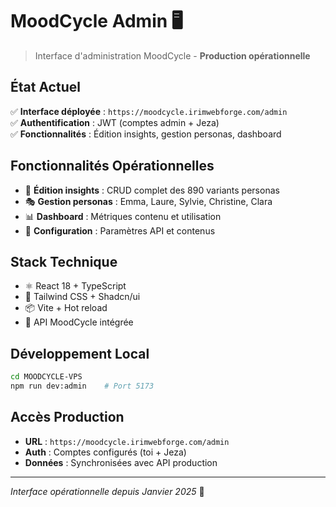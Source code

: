 # MoodCycle Admin 🖥️

> Interface d'administration MoodCycle - **Production opérationnelle**

## État Actuel

✅ **Interface déployée** : `https://moodcycle.irimwebforge.com/admin`  
✅ **Authentification** : JWT (comptes admin + Jeza)  
✅ **Fonctionnalités** : Édition insights, gestion personas, dashboard  

## Fonctionnalités Opérationnelles

- 📝 **Édition insights** : CRUD complet des 890 variants personas
- 🎭 **Gestion personas** : Emma, Laure, Sylvie, Christine, Clara
- 📊 **Dashboard** : Métriques contenu et utilisation
- 🔧 **Configuration** : Paramètres API et contenus

## Stack Technique

- ⚛️ React 18 + TypeScript
- 🎨 Tailwind CSS + Shadcn/ui
- 📦 Vite + Hot reload
- 🔗 API MoodCycle intégrée

## Développement Local

```bash
cd MOODCYCLE-VPS
npm run dev:admin    # Port 5173
```

## Accès Production

- **URL** : `https://moodcycle.irimwebforge.com/admin`
- **Auth** : Comptes configurés (toi + Jeza)
- **Données** : Synchronisées avec API production

---

*Interface opérationnelle depuis Janvier 2025* 🚀
